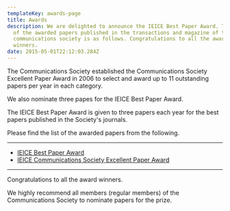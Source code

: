 ```yaml
---
templateKey: awards-page
title: Awards
description: We are delighted to announce the IEICE Best Paper Award. The list
  of the awarded papers published in the transactions and magazine of the
  communications society is as follows. Congratulations to all the award
  winners.
date: 2015-05-01T22:12:03.284Z
---
```

The Communications Society established the Communications Society Excellent Paper Award in 2006 to select and award up to 11 outstanding papers per year in each category.  

We also nominate three papes for the IEICE Best Paper Award.

The IEICE Best Paper Award is given to three papers each year for the best papers published in the Society's journals.

Please find the list of the awarded papers from the following.

---------------

- [IEICE Best Paper Award](https://www.ieice.org/eng_r/awards/new_honorary_members_award_winners.html?id=d)
- [IEICE Communications Society Excellent Paper Award](https://www.ieice.org/cs_r/eng/about/award/ronbun.html)

---------------

Congratulations to all the award winners.

We highly recommend all members (regular members) of the Communications Society to nominate papers for the prize.